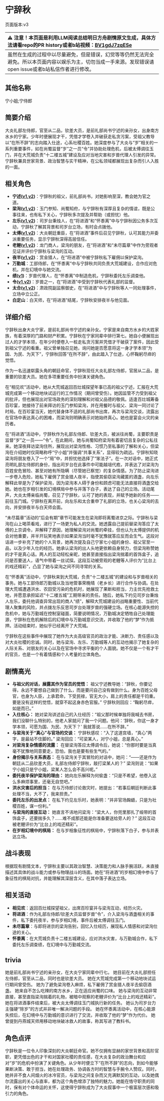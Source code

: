 # 宁辞秋
页面版本:v3
 

| :warning: 注意！本页面是利用LLM阅读总结明日方舟剧情原文生成，具体方法请看repo的PR history或者b站视频：[BV1gdJ7zqESe](https://www.bilibili.com/video/BV1gdJ7zqESe/)         |
|:----------------------------|
| 虽然在生成的过程中以尽量避免，但是错误，幻觉等等仍然无法完全避免。所以本页面内容以娱乐为主，切勿当成一手来源。发现错误请open issue或者b站私信作者进行修改。|



## 其他名称
宁小姐;宁侍郎
## 简要介绍
大炎礼部左侍郎，官至从二品，钦差大员，是前礼部尚书宁述的亲孙女，出身南方水乡的宁家。少年时便展现才干，凭借才学卷入并破获走私贪污案，受祖父教导以“在所不辞”的志向踏入仕途，心系社稷百姓。她深度参与了大炎与“岁”相关的一系列重要事件，如在尚蜀监督“岁”之一员“令”并协助处理危机，后被太傅调往玉门，并在大荒城负责“十二楼五城”建设及应对当地灾害和岁兽代理人引发的异常。宁辞秋兼具世家背景、政治智慧与实干精神，在公私领域都展现出复杂而引人入胜的一面。
## 相关角色
-   **宁述([v1](../chars/extended_char_ning_shu.md),[v2](extended_char_ning_shu.md))**：宁辞秋的祖父，前礼部尚书，对她影响至深，教会她为官之道。
-   **梁洵([v1](../chars/extended_char_liang_xun.md),[v2](extended_char_liang_xun.md))**：玉门参知、尚蜀知府，与宁辞秋有深厚且复杂的情谊，既是公事往来，也有私下关心，宁辞秋多次提及并帮助（或担忧）他。
-   **左乐([v1](../chars/char_4121_zuole.md),[v2](char_4121_zuole.md))**：司岁台秉烛人，在“将进酒”和“怀黍离”中与宁辞秋因公务多次互动，宁辞秋了解其背景和司岁台立场，有时会点拨他。
-   **太傅([v1](../chars/extended_char_tai_fu.md),[v2](extended_char_tai_fu.md))**：大炎朝廷重臣，在“将进酒”事件后召见宁辞秋，认可其能力并委派重要任务，显示宁辞秋深得高层信任。
-   **老鲤([v1](../chars/char_322_lmlee.md),[v2](char_322_lmlee.md))**：龙门商人，梁洵的朋友，在“将进酒”和“未尽篇章”中作为旁观者见证并评价宁辞秋与梁洵的互动。
-   **夜半([v1](../chars/char_476_blkngt.md),[v2](char_476_blkngt.md))**：赏金猎人，在“将进酒”中被宁辞秋私下雇佣以保护梁洵。
-   **万勤城**：工部侍郎，在“怀黍离”中与宁辞秋共同负责大荒城建设，合作应对危机，并在幻境中与她交流。
-   **绩([v1](../chars/extended_char_ji.md))**：岁兽代理人，在“怀黍离”中制造危机，宁辞秋委托左乐调查他。
-   **令([v1](../chars/char_2023_ling.md),[v2](char_2023_ling.md))**：岁兽之一，在“将进酒”中受到宁辞秋代表礼部的监督。
-   **太合([v1](../chars/extended_char_tai_he.md),[v2](extended_char_tai_he.md))**：肃政院副监察御史，在“将进酒”中与宁辞秋等人一同处理事件，立场中立公正。
-   **白定山**：白天师，在“将进酒”结尾，宁辞秋安排夜半与他见面。
## 详细介绍
宁辞秋出身大炎宁家，是前礼部尚书宁述的亲孙女。宁家是来自南方水乡的大姓家族，有着深厚的门路和财产积累。宁辞秋在宁家同辈中排行第七。她自小便展现出过人的才学本领，在年少时便卷入一桩走私贪污案并凭借才干破获了案件，因此受到祖父宁述的看重。祖父曾单独召见她，询问她是否愿意将这一身才学本领“为国、为民、为天下”，宁辞秋回答“在所不辞”，由此踏入了仕途，心怀鞠躬尽瘁的觉悟。

作为一名迅速崭露头角的朝廷命官，宁辞秋现任大炎礼部左侍郎，官居从二品，是重要的钦差大员。她在多项重要任务中扮演关键角色。

在“相见欢”活动中，她从大荒城返回百灶城探望年事已高的祖父宁述，汇报在大荒城完成第一个移动地块试运行的工作情况（期间曾受伤）。她因监管不力受到祖父的批评，但也展现出对官场政务的深刻理解和对祖父品德的敬佩。适逢百灶城筹备百珍宴，她接待了前来拜访的玉门参知梁洵，并在用餐时与祖父、梁洵一同讨论了时局。在百珍宴当天，她代替身体不适的礼部尚书出席，再次与梁洵交谈，流露出在官场中表达真心的困难，而梁洵则明确表示对她始终真心。她也是宴会火灾的亲历者。

在“将进酒”活动中，宁辞秋作为礼部左侍郎、钦差大员，被派往尚蜀，主要职责是监督“岁”之一员——“令”。在此期间，她与尚蜀知府梁洵有着密切且复杂的公私往来。她深夜拜访梁洵住所，展现出对梁洵性格、习惯乃至私事的了解和关心，但梁洵在介绍她时仅简略称呼“宁小姐”并强调“共事关系”，显得较为疏远。宁辞秋知晓梁洵将朋友卷入了一个“局”中，并担忧他选择了“笨法子”。在一次对话中，她正式亮明礼部左侍郎的身份，指出司岁台在此事件中可能越俎代庖，并表达了对梁洵为百姓安危冒险、甚至对她有所隐瞒（尽管她已察觉）的复杂情感。为了防止梁洵进一步卷入危险，她私下雇佣了赏金猎人夜半，指使其偷窃梁洵藏匿的酒盏，向左乐解释此举是为了保护梁洵，因为梁洵本人碍于身份和顾虑可能无法直接将酒盏交给她。她也在岁相引发的幻境棋局中参与并落下白子，表达了自己的立场。活动尾声，大炎太傅亲临尚蜀，召见了宁辞秋，认可了她的表现，并赋予她新的任务——前往玉门城。宁辞秋在离开前，向左乐和太合重申了礼部的立场，也关心梁洵的去向，并安排夜半与白天师会面。

“未尽篇章”活动的“后会有期”章节可能发生在梁洵即将离蜀进京之际。宁辞秋与梁洵在山上喝茶看戏，进行了一场更为私人的交流。她透露自己提前替梁洵答应了太傅的上京调令，并解释了原因，她理解梁洵对尚蜀的牵挂，但也认为太傅提供的机会对他重要，并半开玩笑地表示如果梁洵当时毫不犹豫就答应反而会生气。这段对话进一步补充了她的个人背景，她再次提及自己宁家七小姐的身份、祖父官至一品，以及少年入仕的经历。她承认梁洵的出人头地更依赖自身努力，但梁洵称赞她的才干是真心话。两人的互动轻松亲昵，她甚至直接指出梁洵揣着的首饰盒子，追问是否要送人，语气中带着一丝试探。这段互动被旁观的老鲤等人评价为“比台上的戏还精彩”，凸显了她与梁洵之间不同寻常的关系。

在“怀黍离”活动中，宁辞秋来到大荒城，负责“十二楼五城”的建设和与岁兽相关的事务。她与工部侍郎万勤城以及当地管事荣晚晴（老乡长）进行合作与协调。在处理大荒城遭遇洪水、农田受污染的危机时，她展现了果断和担当，力主优先抢救土地，并愿意承担延迟“十二楼五城”工期带来的责任。随后，她私下约见司岁台秉烛人左乐，委托他调查异常出现的商人“绩”，解释大荒城建设的战略重要性、当前代理人聚集的风险，并点拨左乐反思司岁台处理岁兽的强硬立场。在核心能源失控的危机中，她与万勤城在控制室碰面，简要说明情况，万勤城决定牺牲自己处理能源，宁辞秋在危机解除后的幻境中与万勤城意识交流，并收取了他的“梦”作为抵押。活动结束时，她似乎已经离开了大荒城。

宁辞秋在这些事件中展现了她作为大炎高级官员的政治才能、决断力、责任感以及对大炎社稷的忠诚。同时，她与梁洵、左乐、万勤城等人的互动也揭示了她复杂的人际关系、对朋友的关心以及在官场中寻求平衡的个人面貌。她不仅是一个有才干的官员，也是一个有着情感和个人考量的立体角色。
## 剧情高光
- **与祖父的对话，展露其作为官员的觉悟：** 祖父宁述教导她：“辞秋，你要记得，永远不要想自己做到了什么，而是要问自己没有做到什么。身为百姓父母官，也身为人臣，上承君命，下受民禄，官无大小，肩上的责任都是千钧重。要是没有这样的觉悟，就穿不起这身赤色官服。” 宁辞秋则回应：“鞠躬尽瘁，如是而已。”
- **入仕核心：** 她对梁洵讲述自己的入仕经历：“祖父那时候单独将我喊去书房，我们没聊什么特别的，他老人家就问了我一个问题。他问：‘辞秋，你这一身才学本领，可愿为国、为民、为天下？’ 我就答说......在所不辞。”
- **与梁洵关于“真心”与官场的交谈：** 宁辞秋感叹：“入了这道宫墙，“真心”两字，是最站不住脚的。” 梁洵回应：“可梁某人，对宁小姐，总是真心。”
- **对梁洵复杂情感的流露：** 在替梁洵答应太傅调令后，她说：“你那时要是当真毫不犹豫地同意要走，恐怕，我也是要有些生气的。”
- **身份揭示与关系表态：** 在与梁洵关于其冒险的对话中，她问：“——还是作为朝廷从二品钦差大员，礼部左侍郎宁辞秋，敲打梁某人的？” 梁洵则说：“如果宁小姐只是宁小姐，梁某人怎么会不高兴呢。”
- **委托夜半保护梁洵的理由：** 她向左乐解释为何偷盏：“只是不希望，他卷入这么多麻烦事里，还毫无自觉吧。”
- **洪水灾害后的担当：** 在与万侍郎讨论救灾时，她提出：“若事后朝廷判断此事处理不当，大不了，我来担责。”
- **委托左乐的出发点：** 在私下约见左乐时，她表明：“并非官场龾龉，只是为社稷百姓，谋一份利。”
- **与梁洵的直接互动：** 她直言不讳地问梁洵：“梁大人，你兜里那扎了缎带的首饰盒子，还要揣多久？......难不成那还能是你准备要送给旁人的？” 这段互动被老鲤评价为“比台上的戏还精彩”。
- **在岁相幻境中的棋局：** 在与岁相象征性的棋局中，宁辞秋落下白子，参与并表达立场。
## 战斗表现
根据现有剧情文本，宁辞秋主要以其政治智慧、决策能力和人脉手腕活跃，未直接描述其具体的战斗能力或参与物理战斗的场面。她在“将进酒”的岁相幻境中参与了象征性的棋局对抗，并能理解其深层含义，在其中落子表达立场。
## 相关活动
-   **相见欢**：返回百灶城探望祖父，出席百珍宴并与梁洵互动，经历火灾。
-   **将进酒**：作为礼部左侍郎/钦差大员监督岁兽“令”，介入梁洵与酒盏相关的事件，私下委托夜半，参与岁相幻境，事件后被太傅调往玉门。
-   **未尽篇章**：与即将进京的梁洵告别，回忆入仕经历，展现私人情感和对梁洵仕途的关心。
-   **怀黍离**：在大荒城负责十二楼五城建设，应对洪水灾害，与万勤城合作，私下委托左乐调查绩，在幻境中与万勤城交流。
## trivia
她是前礼部尚书宁述的亲孙女，在大炎宁家同辈中行七。
她目前在大炎礼部担任左侍郎，官至从二品，同时也是钦差大员。
她在大荒城完成第一个移动地块试运行期间曾受伤。
她为了避免梁洵卷入麻烦，私下雇佣了赏金猎人夜半去偷窃酒盏。
她来自不怎么吃辣的南方水乡，正在适应尚蜀的口味。
她与梁洵的互动非常直接，甚至直指梁洵揣着的礼物，被暗中观察的老鲤评价为“比台上的戏还精彩”。
她在将进酒事件结束后，被大炎太傅调往玉门城执行新的任务。
她认为司岁台力主强硬“除岁”的方式并非唯一解决问题的手段。
她在怀黍离活动中，在核心能源失控后，在幻境中与万勤城的意识进行了交流，并收取了他的“梦”作为代价。
她曾提到丹燕城天师用移动地块破冰救人的故事，称其写进了教科书。
## 角色点评
宁辞秋是一位令人印象深刻的大炎朝廷命官。她不仅拥有显赫的家世背景和高阶官职，更凭借出色的才干和对国家社稷的责任感，在大炎复杂的政治舞台和应对“岁”的危机中扮演了关键角色。从少年时便立下“在所不辞”的志向，到如今能够果断决策、敢于担当，她在处理政务、协调各方时的智慧与手腕令人赞叹。同时，她并非不食人间烟火的冰冷官员，与梁洵之间复杂而又充满默契的互动，以及她偶尔流露出的关心与直率，都为这个角色增添了独特的魅力。她能在恪守职责的同时，保有对个体命运的关怀，这使得宁辞秋成为了大炎叙事中一个极富层次感和吸引力的角色。